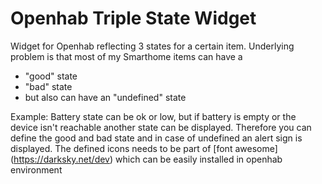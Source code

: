 # Openhab Triple State Widget
Widget for Openhab reflecting 3 states for a certain item. Underlying problem is that most of my Smarthome items can have a
* "good" state
* "bad" state
* but also can have an "undefined" state

Example:
Battery state can be ok or low, but if battery is empty or the device isn't reachable another state can be displayed. Therefore you can define 
the good and bad state and in case of undefined an alert sign is displayed.
The defined icons needs to be part of [font awesome] (https://darksky.net/dev) which can be easily installed in openhab environment 